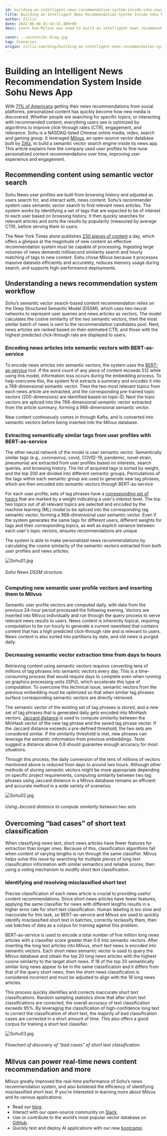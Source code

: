 ```yaml
---
id: building-an-intelligent-news-recommendation-system-inside-sohu-news-app.md
title: Building an Intelligent News Recommendation System Inside Sohu News App
author: Zilliz
date: 2021-06-08 01:42:53.489+00
desc: Learn how Milvus was used to build an intelligent news recommendation system inside an app.

cover: ../assets/pc-blog.jpg
tag: Scenarios
origin: zilliz.com/blog/building-an-intelligent-news-recommendation-system-inside-sohu-news-app
---
```


# Building an Intelligent News Recommendation System Inside Sohu News App

With [71% of Americans](https://www.socialmediatoday.com/news/new-research-shows-that-71-of-americans-now-get-news-content-via-social-pl/593255/) getting their news recommendations from social platforms, personalized content has quickly become how new media is discovered. Whether people are searching for specific topics, or interacting with recommended content, everything users see is optimized by algorithms to improve click-through rates (CTR), engagement, and relevance. Sohu is a NASDAQ-listed Chinese online media, video, search and gaming group. It leveraged [Milvus](https://milvus.io/), an open-source vector database built by [Zilliz](https://zilliz.com/), to build a semantic vector search engine inside its news app. This article explains how the company used user profiles to fine-tune personalized content recommendations over time, improving user experience and engagement.

## Recommending content using semantic vector search

Sohu News user profiles are built from browsing history and adjusted as users search for, and interact with, news content. Sohu’s recommender system uses semantic vector search to find relevant news articles. The system works by identifying a set of tags that are expected to be of interest to each user based on browsing history. It then quickly searches for relevant articles and sorts the results by popularity (measured by average CTR), before serving them to users.

The New York Times alone publishes [230 pieces of content](https://www.theatlantic.com/technology/archive/2016/05/how-many-stories-do-newspapers-publish-per-day/483845/) a day, which offers a glimpse at the magnitude of new content an effective recommendation system must be capable of processing. Ingesting large volumes of news demands millisecond similarity search and hourly matching of tags to new content. Sohu chose Milvus because it processes massive datasets efficiently and accurately, reduces memory usage during search, and supports high-performance deployments.

## Understanding a news recommendation system workflow

Sohu’s semantic vector search-based content recommendation relies on the Deep Structured Semantic Model (DSSM), which uses two neural networks to represent user queries and news articles as vectors. The model calculates the cosine similarity of the two semantic vectors, then the most similar batch of news is sent to the recommendation candidates pool. Next, news articles are ranked based on their estimated CTR, and those with the highest predicted click-through rate are displayed to users.

### Encoding news articles into semantic vectors with BERT-as-service

To encode news articles into semantic vectors, the system uses the [BERT-as-service](https://github.com/hanxiao/bert-as-service.git) tool. If the word count of any piece of content exceeds 512 while using this model, information loss occurs during the embedding process. To help overcome this, the system first extracts a summary and encodes it into a 768-dimensional semantic vector. Then the two most relevant topics from each news article are extracted, and the corresponding pre-trained topic vectors (200-dimensions) are identified based on topic ID. Next the topic vectors are spliced into the 768-dimensional semantic vector extracted from the article summary, forming a 968-dimensional semantic vector.

New content continuously comes in through Kafta, and is converted into semantic vectors before being inserted into the Milvus database.

### Extracting semantically similar tags from user profiles with BERT-as-service

The other neural network of the model is user semantic vector. Semantically similar tags (e.g., coronavirus, covid, COVID-19, pandemic, novel strain, pneumonia) are extracted from user profiles based on interests, search queries, and browsing history. The list of acquired tags is sorted by weight, and the top 200 are divided into different semantic groups. Permutations of the tags within each semantic group are used to generate new tag phrases, which are then encoded into semantic vectors through BERT-as-service

For each user profile, sets of tag phrases have a [corresponding set of topics](https://github.com/baidu/Familia) that are marked by a weight indicating a user's interest level. The top two topics out of all relevant topics are selected and encoded by the machine learning (ML) model to be spliced into the corresponding tag semantic vector, forming a 968-dimensional user semantic vector. Even if the system generates the same tags for different users, different weights for tags and their corresponding topics, as well as explicit variance between each user's topic vectors, ensures recommendations are unique

The system is able to make personalized news recommendations by calculating the cosine similarity of the semantic vectors extracted from both user profiles and news articles.

![Sohu01.jpg](https://zilliz-cms.s3.us-west-2.amazonaws.com/Sohu01_1e466fe0c3.jpg)

###### _Sohu News DSSM structure._

### Computing new semantic user profile vectors and inserting them to Milvus

Semantic user profile vectors are computed daily, with data from the previous 24-hour period processed the following evening. Vectors are inserted into Milvus individually and run through the query process to serve relevant news results to users. News content is inherently topical, requiring computation to be run hourly to generate a current newsfeed that contains content that has a high predicted click-through rate and is relevant to users. News content is also sorted into partitions by date, and old news is purged daily.

### Decreasing semantic vector extraction time from days to hours

Retrieving content using semantic vectors requires converting tens of millions of tag phrases into semantic vectors every day. This is a time-consuming process that would require days to complete even when running on graphics processing units (GPU), which accelerate this type of computation. To overcome this technical issue, semantic vectors from the previous embedding must be optimized so that when similar tag phrases surface corresponding semantic vectors are directly retrieved.

The semantic vector of the existing set of tag phrases is stored, and a new set of tag phrases that is generated daily gets encoded into MinHash vectors. [Jaccard distance](https://milvus.io/docs/metric.md) is used to compute similarity between the MinHash vector of the new tag phrase and the saved tag phrase vector. If the Jaccard distance exceeds a pre-defined threshold, the two sets are considered similar. If the similarity threshold is met, new phrases can leverage the semantic information from previous embeddings. Tests suggest a distance above 0.8 should guarantee enough accuracy for most situations.

Through this process, the daily conversion of the tens of millions of vectors mentioned above is reduced from days to around two hours. Although other methods of storing semantic vectors might be more appropriate depending on specific project requirements, computing similarity between two tag phrases using Jaccard distance in a Milvus database remains an efficient and accurate method in a wide variety of scenarios.

![Sohu02.jpg](https://zilliz-cms.s3.us-west-2.amazonaws.com/Sohu02_d50fccc538.jpg)

###### _Using Jaccard distance to compute similarity between two sets._

## Overcoming “bad cases” of short text classification

When classifying news text, short news articles have fewer features for extraction than longer ones. Because of this, classification algorithms fail when content of varying lengths is run through the same classifier. Milvus helps solve this issue by searching for multiple pieces of long text classification information with similar semantics and reliable scores, then using a voting mechanism to modify short text classification.

### Identifying and resolving misclassified short text

Precise classification of each news article is crucial to providing useful content recommendations. Since short news articles have fewer features, applying the same classifier for news with different lengths results in a higher error rate for short text classification. Human labeling is too slow and inaccurate for this task, so BERT-as-service and Milvus are used to quickly identify misclassified short text in batches, correctly reclassify them, then use batches of data as a corpus for training against this problem.

BERT-as-service is used to encode a total number of five million long news articles with a classifier score greater than 0.9 into semantic vectors. After inserting the long text articles into Milvus, short text news is encoded into semantic vectors. Each short news semantic vector is used to query the Milvus database and obtain the top 20 long news articles with the highest cosine similarity to the target short news. If 18 of the top 20 semantically similar long news appear to be in the same classification and it differs from that of the query short news, then the short news classification is considered incorrect and must be adjusted to align with the 18 long news articles.

This process quickly identifies and corrects inaccurate short text classifications. Random sampling statistics show that after short text classifications are corrected, the overall accuracy of text classification exceeds 95%. By leveraging the classification of high-confidence long text to correct the classification of short text, the majority of bad classification cases are corrected in a short amount of time. This also offers a good corpus for training a short text classifier.

![Sohu03.jpg](https://zilliz-cms.s3.us-west-2.amazonaws.com/Sohu03_a43074cf5f.jpg)

###### _Flowchart of discovery of "bad cases" of short text classification._

## Milvus can power real-time news content recommendation and more

Milvus greatly improved the real-time performance of Sohu’s news recommendation system, and also bolstered the efficiency of identifying misclassified short text. If you’re interested in learning more about Milvus and its various applications:

- Read our [blog](https://zilliz.com/blog).
- Interact with our open-source community on [Slack](https://join.slack.com/t/milvusio/shared_invite/zt-e0u4qu3k-bI2GDNys3ZqX1YCJ9OM~GQ).
- Use or contribute to the world’s most popular vector database on [GitHub](https://github.com/milvus-io/milvus/).
- Quickly test and deploy AI applications with our new [bootcamp](https://github.com/milvus-io/bootcamp).
